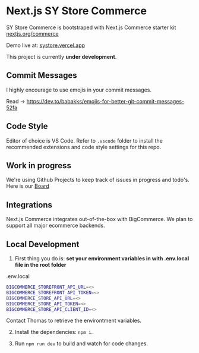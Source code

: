 # Next.js SY Store Commerce

SY Store Commerce is bootstraped with Next.js Commerce starter kit [nextjs.org/commerce](https://nextjs.org/commerce)

Demo live at: [systore.vercel.app](https://systore.vercel.app/)

This project is currently <b>under development</b>.

## Commit Messages
I highly encourage to use emojis in your commit messages.

Read -> https://dev.to/babakks/emojis-for-better-git-commit-messages-52fa

## Code Style
Editor of choice is VS Code.
Refer to `.vscode` folder to install the recommended extensions and code style settings for this repo.

## Work in progress

We're using Github Projects to keep track of issues in progress and todo's. Here is our [Board](https://github.com/rangigo/systore-commerce/projects/1)

## Integrations

Next.js Commerce integrates out-of-the-box with BigCommerce. We plan to support all major ecommerce backends.

## Local Development

1. First thing you do is: <b>set your environment variables in with .env.local file in the root folder</b>

.env.local
```sh
BIGCOMMERCE_STOREFRONT_API_URL=<>
BIGCOMMERCE_STOREFRONT_API_TOKEN=<>
BIGCOMMERCE_STORE_API_URL=<>
BIGCOMMERCE_STORE_API_TOKEN=<>
BIGCOMMERCE_STORE_API_CLIENT_ID=<>
```

Contact Thomas to retrieve the environtment variables.

2. Install the dependencies: `npm i`. 

3. Run `npm run dev` to build and watch for code changes.
